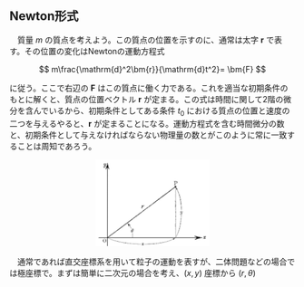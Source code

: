 
## Newton形式

　質量 $m$ の質点を考えよう。この質点の位置を示すのに、通常は太字 $\bm{r}$ で表す。その位置の変化はNewtonの運動方程式

$$
    m\frac{\mathrm{d}^2\bm{r}}{\mathrm{d}t^2}=
    \bm{F}
$$

に従う。ここで右辺の $\bm{F}$ はこの質点に働く力である。これを適当な初期条件のもとに解くと、質点の位置ベクトル $\bm{r}$ が定まる。この式は時間に関して2階の微分を含んでいるから、初期条件としてある条件 $t_0$ における質点の位置と速度の二つを与えるやると、$\bm{r}$ が定まることになる。運動方程式を含む時間微分の数と、初期条件として与えなければならない物理量の数とがこのように常に一致することは周知であろう。

<p align="center">
    <img width="40%" src="images/polar-2d.png">
</p>

　通常であれば直交座標系を用いて粒子の運動を表すが、二体問題などの場合では極座標で。まずは簡単に二次元の場合を考え、$(x,y)$ 座標から $(r,\theta)$ 

<!-- 

<p align="center">
    <img width="60%" src="images/polar_coordinates.png">
</p>

　今まで、$(x,y,z)$ 座標を用いて粒子を表してきたが、球面極座標 $(r,\theta,\phi)$ を用いて粒子の位置を表すこともできる。これらの関係は、

$$
    x=r\sin\theta\cos\phi、
    y=r\sin\theta\sin\phi、
    z=r\cos\theta
$$

で結ばれているから、運動方程式が

$$
    m\frac{\mathrm{d}^2x}{\mathrm{d}t^2}=F_x、
    m\frac{\mathrm{d}^2y}{\mathrm{d}t^2}=F_y、
    m\frac{\mathrm{d}^2z}{\mathrm{d}t^2}=F_z
$$

であることから、まず一階微分を計算してみると、以下の通りになる。

$$
    v_x=
    \frac{\mathrm{d}x}{\mathrm{d}t}=
    \frac{\mathrm{d}r}{\mathrm{d}t}
    \sin\theta\cos\phi+
    r\frac{\mathrm{d}\theta}{\mathrm{d}t}
    \cos\theta\cos\phi-
    r\frac{\mathrm{d}\phi}{\mathrm{d}t}
    \sin\theta\sin\phi
$$
$$
    v_y=
    \frac{\mathrm{d}y}{\mathrm{d}t}=
     \frac{\mathrm{d}r}{\mathrm{d}t}
    \sin\theta\sin\phi+
    r\frac{\mathrm{d}\theta}{\mathrm{d}t}
    \cos\theta\sin\phi+
    r\frac{\mathrm{d}\phi}{\mathrm{d}t}
    \sin\theta\cos\phi
$$
$$
    v_z=
    \frac{\mathrm{d}z}{\mathrm{d}t}=
    \frac{\mathrm{d}r}{\mathrm{d}t}
    \cos\theta-
    r\frac{\mathrm{d}\theta}{\mathrm{d}t}
    \sin\theta
$$

<p align="center">
    <img width="60%" src="images/polar_move.png">
</p>

ここで、極座標における各成分の速度に関して上図にあるように

$$
    v_r=
    \frac{\mathrm{d}r}{\mathrm{d}t}、
    v_\theta=
    r
    \frac{\mathrm{d}\theta}{\mathrm{d}t}、
    v_\phi=
    r\sin\theta
    \frac{\mathrm{d}\phi}{\mathrm{d}t}
$$

であるため、直交座標系の速度の以下の関係にあると考えられる。

$$
    v_x=
    v_r\sin\theta\cos\phi+
    v_\theta\cos\theta\cos\phi-
    v_\phi\sin\phi
$$
$$
    v_y=
    v_r\sin\theta\sin\phi+
    v_\theta\cos\theta\sin\phi+
    v_\phi\cos\phi
$$
$$
    v_z=
    v_r\cos\theta-
    v_\theta\sin\theta
$$

二階微分の部分を計算してみると以下の通りになる。

$$
\begin{align*}
    a_x=
    \frac{\mathrm{d}v_x}{\mathrm{d}t}
    &=
    \frac{\mathrm{d}v_r}{\mathrm{d}t}
    \sin\theta\cos\phi+
    v_r
    \frac{\mathrm{d}\theta}{\mathrm{d}t}
    \cos\theta\cos\phi-
    v_r
    \frac{\mathrm{d}\phi}{\mathrm{d}t}
    \sin\theta\sin\phi\\
    &+
    \frac{\mathrm{d}v_\theta}{\mathrm{d}t}
    \cos\theta\cos\phi-
    v_\theta
    \frac{\mathrm{d}\theta}{\mathrm{d}t}
    \sin\theta\cos\phi-
    v_\theta
    \frac{\mathrm{d}\phi}{\mathrm{d}t}
    \cos\theta\sin\phi\\
    &-
    \frac{\mathrm{d}v_\phi}{\mathrm{d}t}
    \sin\phi-
    v_\phi
    \frac{\mathrm{d}\phi}{\mathrm{d}t}
    \cos\phi
\end{align*}
$$
$$
\begin{align*}
    a_y=
    \frac{\mathrm{d}v_y}{\mathrm{d}t}
    &=
    \frac{\mathrm{d}v_r}{\mathrm{d}t}
    \sin\theta\sin\phi+
    v_r
    \frac{\mathrm{d}\theta}{\mathrm{d}t}
    \cos\theta\sin\phi+
    v_r
    \frac{\mathrm{d}\phi}{\mathrm{d}t}
    \sin\theta\cos\phi\\
    &+
    \frac{\mathrm{d}v_\theta}{\mathrm{d}t}
    \cos\theta\sin\phi-
    v_\theta
    \frac{\mathrm{d}\theta}{\mathrm{d}t}
    \sin\theta\sin\phi+
    v_\theta
    \frac{\mathrm{d}\phi}{\mathrm{d}t}
    \cos\theta\cos\phi\\
    &+
    \frac{\mathrm{d}v_\phi}{\mathrm{d}t}
    \cos\phi-
    v_\phi
    \frac{\mathrm{d}\phi}{\mathrm{d}t}
    \sin\phi
\end{align*}
$$
$$
    a_z=
    \frac{\mathrm{d}v_z}{\mathrm{d}t}
    =
    \frac{\mathrm{d}v_r}{\mathrm{d}t}
    \cos\theta-
    v_r
    \frac{\mathrm{d}\theta}{\mathrm{d}t}
    \sin\theta-
    \frac{\mathrm{d}v_\theta}{\mathrm{d}t}
    \sin\theta-
    v_\theta
    \frac{\mathrm{d}\theta}{\mathrm{d}t}
    \cos\theta
$$




ここで $a_x$ と $a_y$ の計算結果を並べてみると、それぞれ $\cos\phi$、$\sin\phi$ をかけて足し合わせることで

$$
\begin{align*}
    a_x\cos\phi+
    a_y\sin\phi
    &=
    \frac{\mathrm{d}v_r}{\mathrm{d}t}
    \sin\theta+
    v_r
    \frac{\mathrm{d}\theta}{\mathrm{d}t}
    \cos\theta\\
    &+
    \frac{\mathrm{d}v_\theta}{\mathrm{d}t}
    \cos\theta-
    v_\theta
    \frac{\mathrm{d}\theta}{\mathrm{d}t}
    \sin\theta-
    v_\phi
    \frac{\mathrm{d}\phi}{\mathrm{d}t}
\end{align*}
$$

となり、これと $a_z$ と見比べてみると、それぞれ $\sin\theta,\cos\theta$ をかけることで

$$
    \left(
        a_x\cos\phi+
        a_y\sin\phi
    \right)
    \sin\theta+
    a_z\cos\theta=
    \frac{\mathrm{d}v_r}{\mathrm{d}t}-
    v_\theta
    \frac{\mathrm{d}\theta}{\mathrm{d}t}-
    v_\phi
    \frac{\mathrm{d}\phi}{\mathrm{d}t}
    \sin\theta
$$

が得られる。あるいは、それぞれ $\cos\theta,\sin\theta$ をかけることで

$$
    \left(
        a_x\cos\phi+
        a_y\sin\phi
    \right)
    \cos\theta-
    a_z\sin\theta=
    \frac{\mathrm{d}v_\theta}{\mathrm{d}t}+
    v_r
    \frac{\mathrm{d}\theta}{\mathrm{d}t}-
    v_\phi
    \frac{\mathrm{d}\phi}{\mathrm{d}t}
    \cos\theta
$$

となる。さらに、改めて $a_x,a_y$ を見比べてみると 、それぞれ $\sin\phi,\cos\phi$ をかけることで

$$
    -a_x\sin\phi+
    a_y\cos\phi
    =
    \frac{\mathrm{d}v_\phi}{\mathrm{d}t}+
    v_r
    \frac{\mathrm{d}\phi}{\mathrm{d}t}
    \sin\theta+
    v_\theta
    \frac{\mathrm{d}\phi}{\mathrm{d}t}
    \cos\theta
$$

となることが分かる。ここまでに得られた3つの式に質量をかけることで

$$
    m
    \frac{\mathrm{d}v_r}{\mathrm{d}t}-
    mv_\theta
    \frac{\mathrm{d}\theta}{\mathrm{d}t}-
    mv_\phi
    \frac{\mathrm{d}\phi}{\mathrm{d}t}
    \sin\theta=
    F_x\sin\theta\cos\phi+
    F_y\sin\theta\sin\phi+
    F_z\cos\theta
$$
$$
    m\frac{\mathrm{d}v_\theta}{\mathrm{d}t}+
    mv_r
    \frac{\mathrm{d}\theta}{\mathrm{d}t}-
    mv_\phi
    \frac{\mathrm{d}\phi}{\mathrm{d}t}
    \cos\theta=
    F_x\cos\theta\cos\phi+
    F_y\cos\theta\sin\phi-
    F_z\sin\theta
$$
$$
    m
    \frac{\mathrm{d}v_\phi}{\mathrm{d}t}+
    mv_r
    \frac{\mathrm{d}\phi}{\mathrm{d}t}
    \sin\theta+
    mv_\theta
    \frac{\mathrm{d}\phi}{\mathrm{d}t}
    \cos\theta=
    -F_x\sin\phi+
    F_y\cos\phi
$$

となり、各成分ごとの加速度のみを含む方程式が得られる。一般的な形では少し分かりにくいが、力がポテンシャル $U$ のもとで働くもの（保存力）であるものとすると、

$$
    F_r =
    -\frac{\partial U}{\partial r}、
    F_\theta =
    -\frac{\partial U}{\partial \theta}、
    F_\phi =
    -\frac{\partial U}{\partial \phi}
$$

と書けるので、これを直交座標系に変換すると

$$
    \frac{\partial U}{\partial r}=
    \frac{\partial U}{\partial x}
    \frac{\partial x}{\partial r}+
    \frac{\partial U}{\partial y}
    \frac{\partial y}{\partial r}+
    \frac{\partial U}{\partial z}
    \frac{\partial z}{\partial r}=
    \frac{\partial U}{\partial x}
    \sin\theta\cos\phi+
    \frac{\partial U}{\partial y}
    \sin\theta\sin\phi+
    \frac{\partial U}{\partial z}
    \cos\theta
$$
$$
    \frac{\partial U}{\partial\theta}=
    \frac{\partial U}{\partial x}
    \frac{\partial x}{\partial\theta}+
    \frac{\partial U}{\partial y}
    \frac{\partial y}{\partial\theta}+
    \frac{\partial U}{\partial z}
    \frac{\partial z}{\partial\theta}=
    \frac{\partial U}{\partial x}
    r\cos\theta\cos\phi+
    \frac{\partial U}{\partial y}
    r\cos\theta\sin\phi-
    \frac{\partial U}{\partial z}
    r\sin\theta
$$
$$
    \frac{\partial U}{\partial\phi}=
    \frac{\partial U}{\partial x}
    \frac{\partial x}{\partial\phi}+
    \frac{\partial U}{\partial y}
    \frac{\partial y}{\partial\phi}+
    \frac{\partial U}{\partial z}
    \frac{\partial z}{\partial\phi}=
    -\frac{\partial U}{\partial x}
    r\sin\theta\sin\phi+
    \frac{\partial U}{\partial y}
    r\cos\theta\cos\phi
$$

となることから、先ほどの3式は以下のように極座標における力により書くことができる。

$$
    m
    \frac{\mathrm{d}v_r}{\mathrm{d}t}-
    mv_\theta
    \frac{\mathrm{d}\theta}{\mathrm{d}t}-
    mv_\phi
    \frac{\mathrm{d}\phi}{\mathrm{d}t}
    \sin\theta=
    F_r
$$
$$
    \frac{m}{r}
    \frac{\mathrm{d}v_\theta}{\mathrm{d}t}+
    \frac{mv_r}{r}
    \frac{\mathrm{d}\theta}{\mathrm{d}t}-
    \frac{mv_\phi}{r}
    \frac{\mathrm{d}\phi}{\mathrm{d}t}
    \cos\theta=
    F_\phi
$$
$$
    \frac{m}{r}
    \frac{\mathrm{d}v_\phi}{\mathrm{d}t}+
    \frac{mv_r}{r}
    \frac{\mathrm{d}\phi}{\mathrm{d}t}
    \sin\theta+
    \frac{mv_\theta}{r}
    \frac{\mathrm{d}\phi}{\mathrm{d}t}
    \cos\theta=
    F_\phi
$$ -->